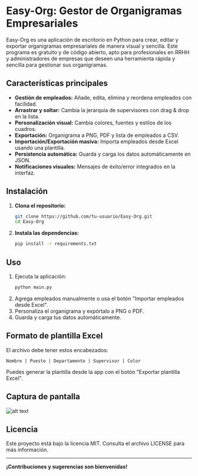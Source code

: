 # Easy-Org: Gestor de Organigramas Empresariales

Easy-Org es una aplicación de escritorio en Python para crear, editar y exportar organigramas empresariales de manera visual y sencilla. Este programa es gratuito y de código abierto, apto para profesionales en RRHH y administradores de empresas que deseen una herramienta rápida y sencilla para gestionar sus organigramas.

## Características principales
- **Gestión de empleados:** Añade, edita, elimina y reordena empleados con facilidad.
- **Arrastrar y soltar:** Cambia la jerarquía de supervisores con drag & drop en la lista.
- **Personalización visual:** Cambia colores, fuentes y estilos de los cuadros.
- **Exportación:** Organigrama a PNG, PDF y lista de empleados a CSV.
- **Importación/Exportación masiva:** Importa empleados desde Excel usando una plantilla.
- **Persistencia automática:** Guarda y carga los datos automáticamente en JSON.
- **Notificaciones visuales:** Mensajes de éxito/error integrados en la interfaz.

## Instalación
1. **Clona el repositorio:**
   ```sh
   git clone https://github.com/tu-usuario/Easy-Org.git
   cd Easy-Org
   ```
2. **Instala las dependencias:**
   ```sh
   pip install -r requirements.txt
   ```

## Uso
1. Ejecuta la aplicación:
   ```sh
   python main.py
   ```
2. Agrega empleados manualmente o usa el botón "Importar empleados desde Excel".
3. Personaliza el organigrama y expórtalo a PNG o PDF.
4. Guarda y carga tus datos automáticamente.

## Formato de plantilla Excel
El archivo debe tener estos encabezados:
```
Nombre | Puesto | Departamento | Supervisor | Color
```
Puedes generar la plantilla desde la app con el botón "Exportar plantilla Excel".

## Captura de pantalla
![alt text](image.png)
## Licencia
Este proyecto está bajo la licencia MIT. Consulta el archivo LICENSE para más información.

---

**¡Contribuciones y sugerencias son bienvenidas!**
